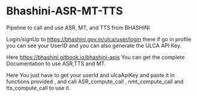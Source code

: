 # Bhashini-ASR-MT-TTS
Pipeline to call and use ASR, MT, and TTS from BHASHINI 

Login/signUp to https://bhashini.gov.in/ulca/user/login there if go in profile you can see your UserID and you can also generate the ULCA API Key.

Here https://bhashini.gitbook.io/bhashini-apis You can get the complete Documentation to use ASR,TTS and MT.

Here You just have to get your userId and ulcaApiKey and paste it in functions provided , and call ASR_compute_call , nmt_compute_call and tts_compute_call to use it.

